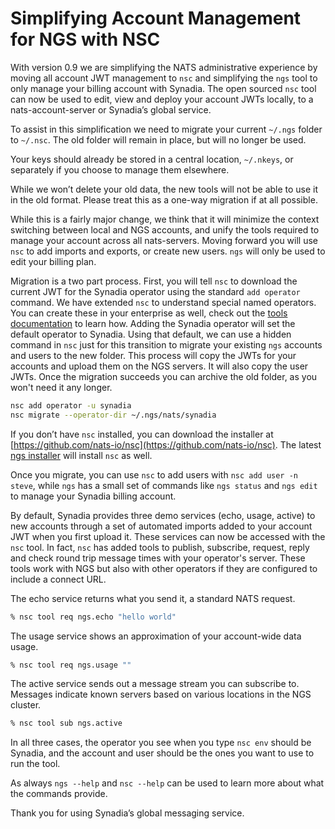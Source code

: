 # Simplifying Account Management for NGS with NSC

With version 0.9 we are simplifying the NATS administrative experience by moving all account JWT management to `nsc` and simplifying the `ngs` tool to only manage your billing account with Synadia. The open sourced `nsc` tool can now be used to edit, view and deploy your account JWTs locally, to a nats-account-server or Synadia’s global service.

To assist in this simplification we need to migrate your current `~/.ngs` folder to `~/.nsc`. The old folder will remain in place, but will no longer be used.

Your keys should already be stored in a central location, `~/.nkeys`, or separately if you choose to manage them elsewhere.

While we won’t delete your old data, the new tools will not be able to use it in the old format. Please treat this as a one-way migration if at all possible.

While this is a fairly major change, we think that it will minimize the context switching between local and NGS accounts, and unify the tools required to manage your account across all nats-servers. Moving forward you will use `nsc` to add imports and exports, or create new users. `ngs` will only be used to edit your billing plan.

Migration is a two part process. First, you will tell `nsc` to download the current JWT for the Synadia operator using the standard `add operator` command. We have extended `nsc` to understand special named operators. You can create these in your enterprise as well, check out the [tools documentation](https://nats-io.github.io/docs/nats_tools/nsc/) to learn how. Adding the Synadia operator will set the default operator to Synadia. Using that default, we can use a hidden command in `nsc` just for this transition to migrate your existing `ngs` accounts and users to the new folder. This process will copy the JWTs for your accounts and upload them on the NGS servers. It will also copy the user JWTs. Once the migration succeeds you can archive the old folder, as you won't need it any longer.

```bash
nsc add operator -u synadia
nsc migrate --operator-dir ~/.ngs/nats/synadia
```

If you don’t have `nsc` installed, you can download the installer at [https://github.com/nats-io/nsc](https://github.com/nats-io/nsc). The latest [ngs installer](https://github.com/ConnectEverything/ngs-cli) will install `nsc` as well.

Once you migrate, you can use `nsc` to add users with `nsc add user -n steve`, while `ngs` has a small set of commands like `ngs status` and `ngs edit` to manage your Synadia billing account.

By default, Synadia provides three demo services (echo, usage, active) to new accounts through a set of automated imports added to your account JWT when you first upload it. These services can now be accessed with the `nsc` tool. In fact, `nsc` has added tools to publish, subscribe, request, reply and check round trip message times with your operator's server. These tools work with NGS but also with other operators if they are configured to include a connect URL.

The echo service returns what you send it, a standard NATS request.

```bash
% nsc tool req ngs.echo "hello world"
```

The usage service shows an approximation of your account-wide data usage.

```bash
% nsc tool req ngs.usage ""
```

The active service sends out a message stream you can subscribe to. Messages indicate known servers based on various locations in the NGS cluster.

```bash
% nsc tool sub ngs.active
```

In all three cases, the operator you see when you type `nsc env` should be Synadia, and the account and user should be the ones you want to use to run the tool.

As always `ngs --help` and `nsc --help` can be used to learn more about what the commands provide.

Thank you for using Synadia’s global messaging service.

